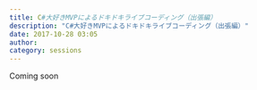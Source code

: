 ```yaml
---
title: C#大好きMVPによるドキドキライブコーディング（出張編）
description: "C#大好きMVPによるドキドキライブコーディング（出張編）"
date: 2017-10-28 03:05
author:
category: sessions
---
```

Coming soon